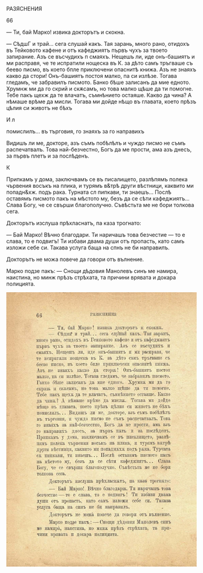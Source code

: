 ﻿РАЗЯСНЕНИЯ

66

— Ти, бай Марко! извика докторътъ и скокна.

— СѣдшГ и трай... сега слушай какъ. Тая зарань, много рано, отидохъ въ Тейковото кафене и отъ кафеджиятъ първъ чухъ за твоето запирание. Азъ се въсчудихъ п смаяхъ. Нещешъ ли, иде онъ-башиятъ и ми расправя, че те испратили нощеска въ К. за дѣто самъ тръгваше съ беево писмо, въ което бпле приключени опаснитѣ книжа. Азъ не знаяхъ какво да стори! Онъ-башиятъ постоя малко, па си излѣзе. Тогава гледамъ, че забравилъ писмото. Банко бѣше залисанъ да мие едното. Хрумнж ми да го скрий и скѫсамъ, но това малко щѣше да ти помогне. Тебе пакъ щехж да те влачатъ, съмнѣнието остаяше. Какво да чина? А нѣмаше врѣме да мисли. Тогава ми дойде нѣщо въ главата, което прѣзъ цѣлия си животъ не бѣхъ

И л

помислилъ... въ търговия, го знаяхъ за го направихъ

Видишъ ли ме, докторе, азъ съмъ побѣлѣлъ и чуждо писмо не съмъ распечатвалъ. Това най-безчестно, Богъ да ме прости, ама азъ днесъ, за първъ плетъ и за послѣденъ.

К

Припкамъ у дома, заключвамъ се въ писалището, разлѣпямъ полека чървения восъкъ на плика, и турямъ в&трѣ други вѣстници, каквито ми попадн&хж. подъ рака. Турната сл пипкави, ти знаешъ... Послѣ оставямъ писмото пакъ на мѣстото му, безъ да се сѣти кафеджиятъ... Слава Богу, че се свърши благополучно. Съвѣстьта ме не бори толкова сега.

Докторътъ изслуша прѣхласнатъ, па каза трогнато:

— Бай Марко! Вѣчно благодари. Ти наричашъ това безчестие — то е слава, то е подвигъ! Ти избави двама души отъ пропасть, като самъ изложи себе си. Такава услуга баща на спнъ не би направилъ.

Докторътъ не можа повече да говори отъ вълнение.

Марко подзе пакъ: — Снощи дѣдовия Манолевъ синъ ме намира, наистина, но минж прѣзъ стрѣхата, та причини врявата и докара полицията.

![original](../images/079.jpg)

